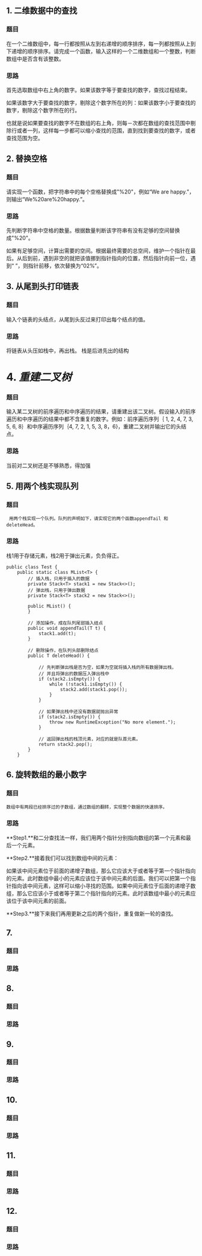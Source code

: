## 1. 二维数据中的查找
### **题目**
在一个二维数组中，每一行都按照从左到右递增的顺序排序，每一列都按照从上到下递增的顺序排序。请完成一个函数，输入这样的一个二维数组和一个整数，判断数组中是否含有该整数。
   
### **思路**
   
   首先选取数组中右上角的数字。如果该数字等于要查找的数字，查找过程结束。
   
   如果该数字大于要查找的数字，剔除这个数字所在的列：如果该数字小于要查找的数字，剔除这个数字所在的行。
   
   也就是说如果要查找的数字不在数组的右上角，则每－次都在数组的查找范围中剔除行或者一列，这样每一步都可以缩小查找的范围，直到找到要查找的数字，或者查找范围为空。
   
## 2. 替换空格
###    **题目**
   请实现一个函数，把字符串中的每个空格替换成"%20"，例如“We are happy.”，则输出“We%20are%20happy.”。
  
###    **思路**
   
   先判断字符串中空格的数量。根据数量判断该字符串有没有足够的空间替换成"%20"。
       
   如果有足够空间，计算出需要的空间。根据最终需要的总空间，维护一个指针在最后。从后到前，遇到非空的就把该值挪到指针指向的位置，然后指针向前一位，遇到“ ”，则指针前移，依次替换为“02%”。   

## 3. 从尾到头打印链表
###    **题目**
   输入个链表的头结点，从尾到头反过来打印出每个结点的值。
        
###    **思路**
   将链表从头压如栈中，再出栈。 栈是后进先出的结构

# 4. ***重建二叉树***
###    **题目**
   输入某二叉树的前序遍历和中序遍历的结果，请重建出该二叉树。假设输入的前序遍历和中序遍历的结果中都不含重复的数字。例如：前序遍历序列｛ 1, 2, 4, 7, 3, 5, 6, 8｝和中序遍历序列｛4, 7, 2, 1, 5, 3, 8，6}，重建二叉树并输出它的头结点。     
###    **思路**
   当前对二叉树还是不够熟悉，得加强
   
## 5. 用两个栈实现队列
###    **题目**
     用两个栈实现一个队列。队列的声明如下，请实现它的两个函数appendTail 和deleteHead。  

###    **思路**
栈1用于存储元素，栈2用于弹出元素，负负得正。

```
public class Test {  
    public static class MList<T> {  
        // 插入栈，只用于插入的数据  
        private Stack<T> stack1 = new Stack<>();  
        // 弹出栈，只用于弹出数据  
        private Stack<T> stack2 = new Stack<>();  
  
        public MList() {  
        }  
          
        // 添加操作，成在队列尾部插入结点  
        public void appendTail(T t) {  
            stack1.add(t);  
        }  
  
        // 删除操作，在队列头部删除结点  
        public T deleteHead() {  
  
            // 先判断弹出栈是否为空，如果为空就将插入栈的所有数据弹出栈，  
            // 并且将弹出的数据压入弹出栈中  
            if (stack2.isEmpty()) {  
                while (!stack1.isEmpty()) {  
                    stack2.add(stack1.pop());  
                }  
            }  
  
            // 如果弹出栈中还没有数据就抛出异常  
            if (stack2.isEmpty()) {  
                throw new RuntimeException("No more element.");  
            }  
  
            // 返回弹出栈的栈顶元素，对应的就是队首元素。  
            return stack2.pop();  
        }  
    }  
```

## 6. 旋转数组的最小数字
###    **题目**
    数组中有两段已经排序过的子数组，通过数组的翻转，实现整个数据的快速排序。

###    **思路**

**Step1.**和二分查找法一样，我们用两个指针分别指向数组的第一个元素和最后一个元素。

**Step2.**接着我们可以找到数组中间的元素：

如果该中间元素位于前面的递增子数组，那么它应该大于或者等于第一个指针指向的元素。此时数组中最小的元素应该位于该中间元素的后面。我们可以把第一个指针指向该中间元素，这样可以缩小寻找的范围。如果中间元素位于后面的递增子数组，那么它应该小于或者等于第二个指针指向的元素。此时该数组中最小的元素应该位于该中间元素的前面。

**Step3.**接下来我们再用更新之后的两个指针，重复做新一轮的查找。

## 7. 
###    **题目**
        
###    **思路**
    
## 8. 
###    **题目**
        
###    **思路**

## 9. 
###    **题目**
        
###    **思路**
   
## 10. 
###    **题目**
        
###    **思路**

## 11. 
###    **题目**
        
###    **思路**
   
## 12. 
###    **题目**
        
###    **思路**